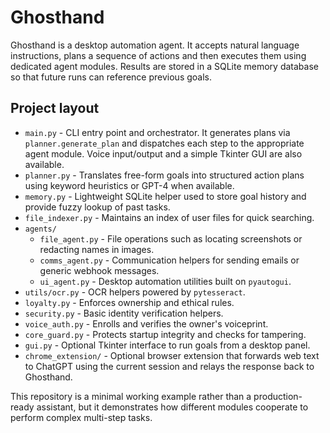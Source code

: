 # Ghosthand

Ghosthand is a desktop automation agent.  It accepts natural language instructions, plans a sequence of actions and then executes them using dedicated agent modules.  Results are stored in a SQLite memory database so that future runs can reference previous goals.

## Project layout

- `main.py` - CLI entry point and orchestrator.  It generates plans via `planner.generate_plan` and dispatches each step to the appropriate agent module.  Voice input/output and a simple Tkinter GUI are also available.
- `planner.py` - Translates free-form goals into structured action plans using keyword heuristics or GPT-4 when available.
- `memory.py` - Lightweight SQLite helper used to store goal history and provide fuzzy lookup of past tasks.
- `file_indexer.py` - Maintains an index of user files for quick searching.
- `agents/`
  - `file_agent.py` - File operations such as locating screenshots or redacting names in images.
  - `comms_agent.py` - Communication helpers for sending emails or generic webhook messages.
  - `ui_agent.py` - Desktop automation utilities built on `pyautogui`.
- `utils/ocr.py` - OCR helpers powered by `pytesseract`.
- `loyalty.py` - Enforces ownership and ethical rules.
- `security.py` - Basic identity verification helpers.
- `voice_auth.py` - Enrolls and verifies the owner's voiceprint.
- `core_guard.py` - Protects startup integrity and checks for tampering.
- `gui.py` - Optional Tkinter interface to run goals from a desktop panel.
- `chrome_extension/` - Optional browser extension that forwards web text to
  ChatGPT using the current session and relays the response back to Ghosthand.

This repository is a minimal working example rather than a production-ready assistant, but it demonstrates how different modules cooperate to perform complex multi-step tasks.
